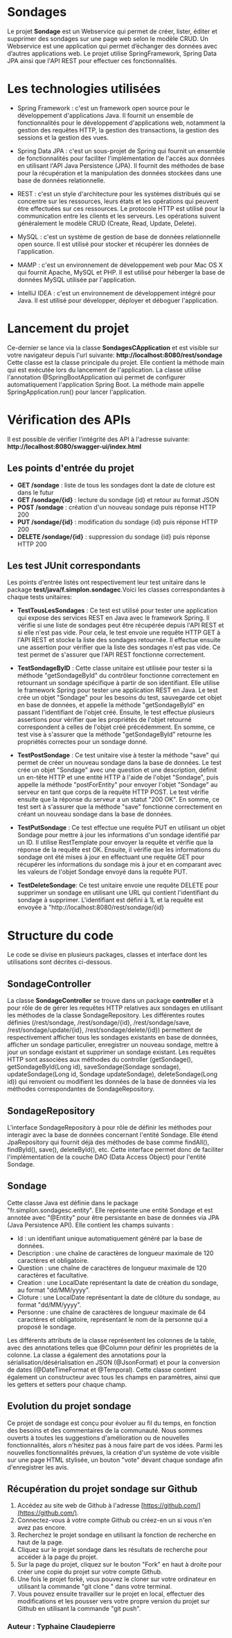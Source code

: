 # Sondages

Le projet **Sondage** est un Webservice qui permet de créer, lister, éditer et supprimer des sondages sur une page web selon le modèle CRUD. Un Webservice est une application qui permet d’échanger des données avec d’autres applications web. Le projet utilise SpringFramework, Spring Data JPA ainsi que l'API REST pour effectuer ces fonctionnalités.

# Les technologies utilisées 

-  Spring Framework : c'est un framework open source pour le développement d'applications Java. Il fournit un ensemble de fonctionnalités pour le développement d'applications web, notamment la gestion des requêtes HTTP, la gestion des transactions, la gestion des sessions et la gestion des vues.
    
-   Spring Data JPA : c'est un sous-projet de Spring qui fournit un ensemble de fonctionnalités pour faciliter l'implémentation de l'accès aux données en utilisant l'API Java Persistence (JPA). Il fournit des méthodes de base pour la récupération et la manipulation des données stockées dans une base de données relationnelle.
    
-   REST : c'est un style d'architecture pour les systèmes distribués qui se concentre sur les ressources, leurs états et les opérations qui peuvent être effectuées sur ces ressources. Le protocole HTTP est utilisé pour la communication entre les clients et les serveurs. Les opérations suivent généralement le modèle CRUD (Create, Read, Update, Delete).
    
-   MySQL : c'est un système de gestion de base de données relationnelle open source. Il est utilisé pour stocker et récupérer les données de l'application.
    
-   MAMP : c'est un environnement de développement web pour Mac OS X qui fournit Apache, MySQL et PHP. Il est utilisé pour héberger la base de données MySQL utilisée par l'application.
    
-   IntelliJ IDEA : c'est un environnement de développement intégré pour Java. Il est utilisé pour développer, déployer et déboguer l'application.


# Lancement du projet

Ce-dernier se lance via la classe  **SondagesCApplication** et est visible sur votre navigateur depuis l'url suivante: **http://localhost:8080/rest/sondage**
Cette classe est la classe principale du projet. Elle contient la méthode main qui est exécutée lors du lancement de l'application. La classe utilise l'annotation @SpringBootApplication qui permet de configurer automatiquement l'application Spring Boot. La méthode main appelle SpringApplication.run() pour lancer l'application.

# Vérification des APIs 

Il est possible de vérifier l'intégrité des API à l'adresse suivante: **http://localhost:8080/swagger-ui/index.html**


## Les points d'entrée du projet  

-   **GET /sondage**  : liste de tous les sondages dont la date de cloture est dans le futur
-   **GET /sondage/{id}**  : lecture du sondage {id} et retour au format JSON
-   **POST /sondage**  : création d'un nouveau sondage puis réponse HTTP 200
-   **PUT /sondage/{id}**  : modification du sondage {id} puis réponse HTTP 200
-   **DELETE /sondage/{id}**  : suppression du sondage {id} puis réponse HTTP 200

## Les test JUnit correspondants

Les points d'entrée listés ont respectivement leur test unitaire dans le package **test/java/f.simplon.sondagec**.Voici les classes correspondantes à chaque tests unitaires: 

- **TestTousLesSondages** : Ce test est utilisé pour tester une application qui expose des services REST en Java avec le framework Spring. Il vérifie si une liste de sondages peut être récupérée depuis l'API REST et si elle n'est pas vide. Pour cela, le test envoie une requête HTTP GET à l'API REST et stocke la liste des sondages retournée. Il effectue ensuite une assertion pour vérifier que la liste des sondages n'est pas vide. Ce test permet de s'assurer que l'API REST fonctionne correctement.

- **TestSondageByID** : Cette classe unitaire est utilisée pour tester si la méthode "getSondageById" du contrôleur fonctionne correctement en retournant un sondage spécifique à partir de son identifiant. Elle utilise le framework Spring pour tester une application REST en Java. Le test crée un objet "Sondage" pour les besoins du test, sauvegarde cet objet en base de données, et appelle la méthode "getSondageById" en passant l'identifiant de l'objet créé. Ensuite, le test effectue plusieurs assertions pour vérifier que les propriétés de l'objet retourné correspondent à celles de l'objet créé précédemment. En somme, ce test vise à s'assurer que la méthode "getSondageById" retourne les propriétés correctes pour un sondage donné.

- **TestPostSondage** : Ce test unitaire vise à tester la méthode "save" qui permet de créer un nouveau sondage dans la base de données. Le test crée un objet "Sondage" avec une question et une description, définit un en-tête HTTP et une entité HTTP à l'aide de l'objet "Sondage", puis appelle la méthode "postForEntity" pour envoyer l'objet "Sondage" au serveur en tant que corps de la requête HTTP POST. Le test vérifie ensuite que la réponse du serveur a un statut "200 OK". En somme, ce test sert à s'assurer que la méthode "save" fonctionne correctement en créant un nouveau sondage dans la base de données.

- **TestPutSondage** : Ce test effectue une requête PUT en utilisant un objet Sondage pour mettre à jour les informations d'un sondage identifié par un ID. Il utilise RestTemplate pour envoyer la requête et vérifie que la réponse de la requête est OK. Ensuite, il vérifie que les informations du sondage ont été mises à jour en effectuant une requête GET pour récupérer les informations du sondage mis à jour et en comparant avec les valeurs de l'objet Sondage envoyé dans la requête PUT.

- **TestDeleteSondage**: Ce test unitaire envoie une requête DELETE pour supprimer un sondage en utilisant une URL qui contient l'identifiant du sondage à supprimer. L'identifiant est défini à 1L et la requête est envoyée à "http://localhost:8080/rest/sondage/{id}

# Structure du code

Le code se divise en plusieurs packages, classes et interface dont les utilisations sont décrites ci-dessous. 

## SondageController

La classe **SondageController** se trouve dans un package **controller** et à pour rôle de de gérer les requêtes HTTP relatives aux sondages en utilisant les méthodes de la classe SondageRepository. Les différentes routes définies (/rest/sondage, /rest/sondage/{id}, /rest/sondage/save, /rest/sondage/update/{id}, /rest/sondage/delete/{id}) permettent de respectivement afficher tous les sondages existants en base de données, afficher un sondage particulier, enregistrer un nouveau sondage, mettre à jour un sondage existant et supprimer un sondage existant. Les requêtes HTTP sont associées aux méthodes du controller (getSondage(), getSondageById(Long id), saveSondage(Sondage sondage), updateSondage(Long id, Sondage updateSondage), deleteSondage(Long id)) qui renvoient ou modifient les données de la base de données via les méthodes correspondantes de SondageRepository.


## SondageRepository

L'interface SondageRepository à pour rôle de définir les méthodes pour interagir avec la base de données concernant l'entité Sondage. Elle étend JpaRepository qui fournit déjà des méthodes de base comme findAll(), findById(), save(), deleteById(), etc. Cette interface permet donc de faciliter l'implémentation de la couche DAO (Data Access Object) pour l'entité Sondage.

## Sondage

Cette classe Java est définie dans le package "fr.simplon.sondagesc.entity". Elle représente une entité Sondage et est annotée avec "@Entity" pour être persistante en base de données via JPA (Java Persistence API). Elle contient les champs suivants :

- Id : un identifiant unique automatiquement généré par la base de données.
- Description : une chaîne de caractères de longueur maximale de 120 caractères et obligatoire.
- Question : une chaîne de caractères de longueur maximale de 120 caractères et facultative.
- Creation : une LocalDate représentant la date de création du sondage, au format "dd/MM/yyyy".
- Cloture : une LocalDate représentant la date de clôture du sondage, au format "dd/MM/yyyy".
- Personne : une chaîne de caractères de longueur maximale de 64 caractères et obligatoire, représentant le nom de la personne qui a proposé le sondage.

Les différents attributs de la classe représentent les colonnes de la table, avec des annotations telles que @Column pour définir les propriétés de la colonne. La classe a également des annotations pour la sérialisation/désérialisation en JSON (@JsonFormat) et pour la conversion de dates (@DateTimeFormat et @Temporal).  Cette classe contient également un constructeur avec tous les champs en paramètres, ainsi que les getters et setters pour chaque champ.

## Evolution du projet sondage

Ce projet de sondage est conçu pour évoluer au fil du temps, en fonction des besoins et des commentaires de la communauté. Nous sommes ouverts à toutes les suggestions d'amélioration ou de nouvelles fonctionnalités, alors n'hésitez pas à nous faire part de vos idées. Parmi les nouvelles fonctionnalités prévues, la création d'un système de vote visible sur une page HTML stylisée, un bouton "vote" devant chaque sondage afin d'enregistrer les avis.

## Récupération du projet sondage sur Github

1.  Accédez au site web de Github à l'adresse [https://github.com/](https://github.com/).
2.  Connectez-vous à votre compte Github ou créez-en un si vous n'en avez pas encore.
3.  Recherchez le projet sondage en utilisant la fonction de recherche en haut de la page.
4.  Cliquez sur le projet sondage dans les résultats de recherche pour accéder à la page du projet.
5.  Sur la page du projet, cliquez sur le bouton "Fork" en haut à droite pour créer une copie du projet sur votre compte Github.
6.  Une fois le projet forké, vous pouvez le cloner sur votre ordinateur en utilisant la commande "git clone <URL du projet>" dans votre terminal.
7.  Vous pouvez ensuite travailler sur le projet en local, effectuer des modifications et les pousser vers votre propre version du projet sur Github en utilisant la commande "git push".


### Auteur : Typhaine Claudepierre
